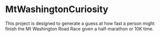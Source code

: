 # MtWashingtonCuriosity

This project is designed to generate a guess at how fast a person might finish the Mt Washington Road Race given a half-marathon or 10K time.
